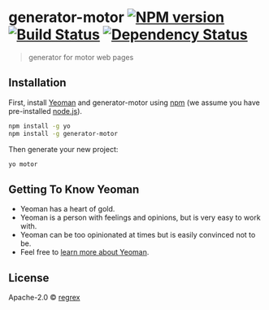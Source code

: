 # generator-motor [![NPM version][npm-image]][npm-url] [![Build Status][travis-image]][travis-url] [![Dependency Status][daviddm-image]][daviddm-url]
> generator for motor web pages

## Installation

First, install [Yeoman](http://yeoman.io) and generator-motor using [npm](https://www.npmjs.com/) (we assume you have pre-installed [node.js](https://nodejs.org/)).

```bash
npm install -g yo
npm install -g generator-motor
```

Then generate your new project:

```bash
yo motor
```

## Getting To Know Yeoman

 * Yeoman has a heart of gold.
 * Yeoman is a person with feelings and opinions, but is very easy to work with.
 * Yeoman can be too opinionated at times but is easily convinced not to be.
 * Feel free to [learn more about Yeoman](http://yeoman.io/).

## License

Apache-2.0 © [regrex](https://regrex.github.io)


[npm-image]: https://badge.fury.io/js/generator-motor.svg
[npm-url]: https://npmjs.org/package/generator-motor
[travis-image]: https://travis-ci.org/regrex/generator-motor.svg?branch=master
[travis-url]: https://travis-ci.org/regrex/generator-motor
[daviddm-image]: https://david-dm.org/regrex/generator-motor.svg?theme=shields.io
[daviddm-url]: https://david-dm.org/regrex/generator-motor
